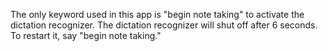 The only keyword used in this app is
"begin note taking"
to activate the dictation recognizer.
The dictation recognizer will shut off after 6 seconds.
To restart it, say "begin note taking."
